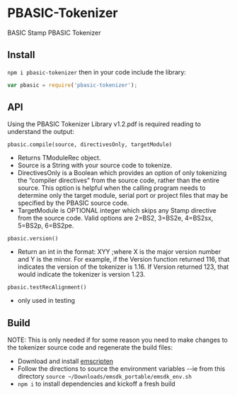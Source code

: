 # PBASIC-Tokenizer
BASIC Stamp PBASIC Tokenizer

Install
---
`npm i pbasic-tokenizer` then in your code include the library:

```js
var pbasic = require('pbasic-tokenizer');
```

API
---
Using the PBASIC Tokenizer Library v1.2.pdf is required reading to understand the output:


`pbasic.compile(source, directivesOnly, targetModule)`
* Returns TModuleRec object.
* Source is a String with your source code to tokenize.
* DirectivesOnly is a Boolean which provides an option of only tokenizing the “compiler directives” from the source code, rather than the entire source. This option is helpful when the calling program needs to determine only the target module, serial port or project files that may be specified by the PBASIC source code.
* TargetModule is OPTIONAL integer which skips any Stamp directive from the source code. Valid options are 2=BS2, 3=BS2e, 4=BS2sx, 5=BS2p, 6=BS2pe.


`pbasic.version()`
* Return an int in the format: XYY ;where X is the major version number and Y is the minor. For example, if the Version function returned 116, that indicates the version of the tokenizer is 1.16. If Version returned 123, that would indicate the tokenizer is version 1.23.


`pbasic.testRecAlignment()`
* only used in testing


Build
-----
NOTE: This is only needed if for some reason you need to make changes to the tokenizer source code and regenerate the build files:

* Download and install [emscripten](https://kripken.github.io/emscripten-site/docs/getting_started/downloads.html)
* Follow the directions to source the environment variables --ie from this directory `source ~/Downloads/emsdk_portable/emsdk_env.sh`
* `npm i` to install dependencies and kickoff a fresh build

